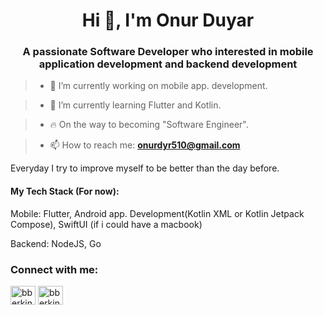 <h1 align="center">Hi 👋, I'm Onur Duyar</h1>
<h3 align="center">A passionate Software Developer who interested in mobile application development and backend development </h3>


> - 🔭 I’m currently working on mobile app. development.

> - 🌱 I’m currently learning Flutter and Kotlin.

> - 🔥 On the way to becoming "Software Engineer".

> - 📫 How to reach me: **onurdyr510@gmail.com**

<p>
Everyday I try to improve myself to be better than the day before.
<p>
<h4>My Tech Stack (For now): </h4>
Mobile: Flutter, Android app. Development(Kotlin XML or Kotlin Jetpack Compose), SwiftUI (if i could have a macbook)
<p>
Backend: NodeJS, Go
<p>

<h3 align="left">Connect with me:</h3>
<p align="left">
<a href="https://www.linkedin.com/in/onurduyarr/" target="_blank"><img align="center" src="https://raw.githubusercontent.com/rahuldkjain/github-profile-readme-generator/master/src/images/icons/Social/linked-in-alt.svg" alt="bberkint" height="30" width="40" /></a>
<a href="https://twitter.com/onurduyarrr" target="_blank"><img align="center" src="https://raw.githubusercontent.com/rahuldkjain/github-profile-readme-generator/master/src/images/icons/Social/twitter.svg" alt="bberkint" height="30" width="40" /></a>


